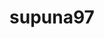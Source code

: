 ---
title: supuna97
github: https://github.com/supuna97
mode: dark
transition: 3s
archetype:
  - Little Bit of Everything
---